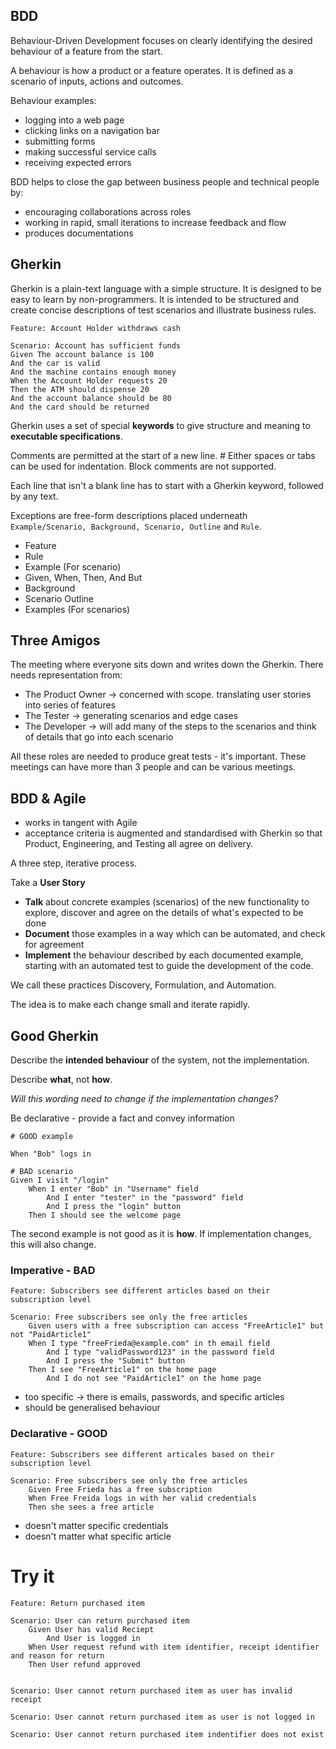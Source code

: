 ## BDD

Behaviour-Driven Development focuses on clearly identifying the desired behaviour of a feature from the start.

A behaviour is how a product or a feature operates. It is defined as a scenario of inputs, actions and outcomes.

Behaviour examples:
- logging into a web page
- clicking links on a navigation bar
- submitting forms
- making successful service calls
- receiving expected errors

BDD helps to close the gap between business people and technical people by:
- encouraging collaborations across roles
- working in rapid, small iterations to increase feedback and flow
- produces documentations

## Gherkin

Gherkin is a plain-text language with a simple structure. It is designed to be easy to learn by non-programmers. It is intended to be structured and create concise descriptions of test scenarios and illustrate business rules.

``` gherkin
Feature: Account Holder withdraws cash

Scenario: Account has sufficient funds
Given The account balance is 100
And the car is valid
And the machine contains enough money
When the Account Holder requests 20
Then the ATM should dispense 20
And the account balance should be 80
And the card should be returned
```

Gherkin uses a set of special **keywords** to give structure and meaning to **executable specifications**.

Comments are permitted at the start of a new line. # 
Either spaces or tabs can be used for indentation.
Block comments are not supported.

Each line that isn't a blank line has to start with a Gherkin keyword, followed by any text.

Exceptions are free-form descriptions placed underneath `Example/Scenario, Background, Scenario, Outline` and `Rule`.
- Feature
- Rule
- Example (For scenario)
- Given, When, Then, And But
- Background
- Scenario Outline
- Examples (For scenarios)

## Three Amigos

The meeting where everyone sits down and writes down the Gherkin. There needs representation from:

- The Product Owner -> concerned with scope. translating user stories into series of features
- The Tester -> generating scenarios and edge cases
- The Developer -> will add many of the steps to the scenarios and think of details that go into each scenario

All these roles are needed to produce great tests - it's important. These meetings can have more than 3 people and can be various meetings.

## BDD & Agile
- works in tangent with Agile
- acceptance criteria is augmented and standardised with Gherkin so that Product, Engineering, and Testing all agree on delivery.

A three step, iterative process.

Take a **User Story**
- **Talk** about concrete examples (scenarios) of the new functionality to explore, discover and agree on the details of what's expected to be done
- **Document** those examples in a way which can be automated, and check for agreement
- **Implement** the behaviour described by each documented example, starting with an automated test to guide the development of the code.

We call these practices Discovery, Formulation, and Automation.

The idea is to make each change small and iterate rapidly.

## Good Gherkin
Describe the **intended behaviour** of the system, not the implementation. 

Describe **what**, not **how**.

_Will this wording need to change if the implementation changes?_

Be declarative - provide a fact and convey information 

``` gherkin
# GOOD example 

When "Bob" logs in

# BAD scenario
Given I visit "/login"
	When I enter "Bob" in "Username" field
		And I enter "tester" in the "password" field
		And I press the "login" button
	Then I should see the welcome page
```

The second example is not good as it is **how**. If implementation changes, this will also change.

### Imperative - BAD

``` gherkin
Feature: Subscribers see different articles based on their subscription level

Scenario: Free subscribers see only the free articles
	Given users with a free subscription can access "FreeArticle1" but not "PaidArticle1"
	When I type "freeFrieda@example.com" in th email field
		And I type "validPassword123" in the password field
		And I press the "Submit" button
	Then I see "FreeArticle1" on the home page
		And I do not see "PaidArticle1" on the home page
```

- too specific -> there is emails, passwords, and specific articles
- should be generalised behaviour

### Declarative - GOOD

``` gherkin
Feature: Subscribers see different articales based on their subscription level

Scenario: Free subscribers see only the free articles
	Given Free Frieda has a free subscription
	When Free Freida logs in with her valid credentials
	Then she sees a free article
```

- doesn't matter specific credentials
- doesn't matter what specific article

# Try it
``` gherkin
Feature: Return purchased item

Scenario: User can return purchased item
	Given User has valid Reciept
		And User is logged in
	When User request refund with item identifier, receipt identifier and reason for return
	Then User refund approved


Scenario: User cannot return purchased item as user has invalid receipt

Scenario: User cannot return purchased item as user is not logged in

Scenario: User cannot return purchased item indentifier does not exist

```

